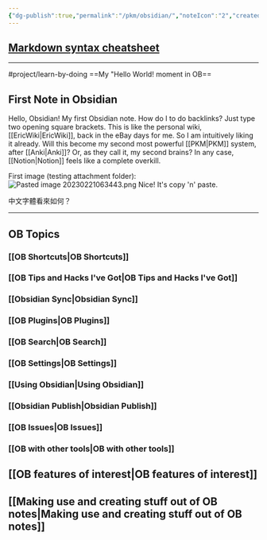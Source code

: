 ```yaml
---
{"dg-publish":true,"permalink":"/pkm/obsidian/","noteIcon":"2","created":"","updated":""}
---
```


## [Markdown syntax cheatsheet](https://help.obsidian.md/Editing+and+formatting/Basic+formatting+syntax)

---
#project/learn-by-doing 
==My "Hello World! moment in OB==
## First Note in Obsidian
Hello, Obsidian!
My first Obsidian note.
How do I to do backlinks? Just type two opening square brackets.
This is like the personal wiki, [[EricWiki\|EricWiki]], back in the eBay days for me. So I am intuitively liking it already.
Will this become my second most powerful [[PKM\|PKM]] system, after [[Anki\|Anki]]?
Or, as they call it, my second brains?
In any case, [[Notion\|Notion]] feels like a complete overkill.

First image (testing attachment folder): 
![Pasted image 20230221063443.png](/img/user/_attachments/Pasted%20image%2020230221063443.png)
Nice! It's copy 'n' paste.

中文字體看來如何？

---

## OB Topics
### [[OB Shortcuts\|OB Shortcuts]]
### [[OB Tips and Hacks I've Got\|OB Tips and Hacks I've Got]]
### [[Obsidian Sync\|Obsidian Sync]]
### [[OB Plugins\|OB Plugins]]
### [[OB Search\|OB Search]]
### [[OB Settings\|OB Settings]]
### [[Using Obsidian\|Using Obsidian]]
### [[Obsidian Publish\|Obsidian Publish]]
### [[OB Issues\|OB Issues]]
### [[OB with other tools\|OB with other tools]]

## [[OB features of interest\|OB features of interest]]

## [[Making use and creating stuff out of OB notes\|Making use and creating stuff out of OB notes]]
